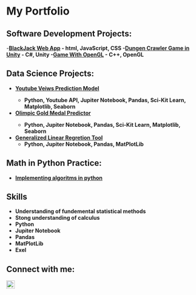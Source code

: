 <h1>My Portfolio 

<h2> Software Development Projects:</h2>

  -<b>[BlackJack Web App](https://github.com/Nick-Petruccelli/Web-App-BlackJack)
    - html, JavaScript, CSS
  -<b>[Dungen Crawler Game in Unity](https://github.com/DungeonCrawlerProject/cs-app-dungeon-crawler/tree/main)
    - C#, Unity
  -<B>[Game With OpenGL](https://github.com/Nick-Petruccelli/cpp-platformer)
    - C++, OpenGL

<h2> Data Science Projects:</h2>

- <b>[Youtube Veiws Prediction Model](https://github.com/Nick-Petruccelli/YT-Views-Prediction_Model)
  - Python, Youtube API, Jupiter Notebook, Pandas, Sci-Kit Learn, Matplotlib, Seaborn
- <b>[Olimpic Gold Medal Predictor](https://github.com/Nick-Petruccelli/Olimpic-Medal-Predicter)
  - Python, Jupiter Notebook, Pandas, Sci-Kit Learn, Matplotlib, Seaborn
- <b>[Generalized Linear Regretion Tool](https://github.com/Nick-Petruccelli/Generalized-Linear-Regretion-Tool)</b>
  - Python, Jupiter Notebook, Pandas, MatPlotLib

<h2> Math in Python Practice:</h2>
  
  - <b>[Implementing algoritms in python](https://github.com/Nick-Petruccelli/Implementing-algoritms-in-python)
  
<h2>Skills</h2>

- Understanding of fundemental statistical methods
- Stong understanding of calculus
- Python
- Jupiter Notebook
- Pandas
- MatPlotLib
- Exel

<h2> Connect with me:</h2>

[<img align="left" alt="JoshMadakor | LinkedIn" width="22px" src="https://cdn.jsdelivr.net/npm/simple-icons@v3/icons/linkedin.svg" />][linkedin]

[linkedin]: https://linkedin.com/in/joshmadakor

<!--

Here are some ideas to get you started:

- 🔭 I’m currently working on ...
- 🌱 I’m currently learning ...
- 👯 I’m looking to collaborate on ...
- 🤔 I’m looking for help with ...
- 💬 Ask me about ...
- 📫 How to reach me: ...
- 😄 Pronouns: ...
- ⚡ Fun fact: ...
-->
